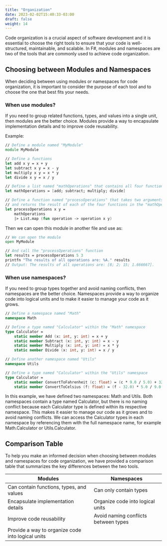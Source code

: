 ```yaml
---
title: "Organization"
date: 2023-02-02T15:40:33-03:00
draft: false
weight: 14
---
```


Code organization is a crucial aspect of software development and it is essential to choose the right tools to ensure that your code is well-structured, maintainable, and scalable. In F#, modules and namespaces are two of the tools that are commonly used to achieve code organization. 

## Choosing between Modules and Namespaces

When deciding between using modules or namespaces for code organization, it is important to consider the purpose of each tool and to choose the one that best fits your needs.

### When use modules?

If you need to group related functions, types, and values into a single unit, then modules are the better choice. Modules provide a way to encapsulate implementation details and to improve code reusability.

Example:
```fsharp
// Define a module named "MyModule"
module MyModule

// Define a functions
let add x y = x + y
let subtract x y = x - y
let multiply x y = x * y
let divide x y = x / y

// Define a list named "mathOperations" that contains all four functions defined above
let mathOperations = [add; subtract; multiply; divide]

// Define a function named "processOperations" that takes two arguments "x" and "y"
// and returns the result of each of the four functions in the "mathOperations" list for the given inputs
let processOperations x y =
    mathOperations
    |> List.map (fun operation -> operation x y)
```

Then we can open this module in another file and use as:
```fsharp
// We can open the module
open MyModule

// And call the "processOperations" function 
let results = processOperations 5 3
printfn "The results of all operations are: %A." results
// Output: The results of all operations are: [8; 2; 15; 1.666667].
```

### When use namespaces?

If you need to group types together and avoid naming conflicts, then namespaces are the better choice. Namespaces provide a way to organize code into logical units and to make it easier to manage your code as it grows.

```fsharp
// Define a namespace named "Math"
namespace Math

// Define a type named "Calculator" within the "Math" namespace
type Calculator =
    static member Add (x: int, y: int) = x + y
    static member Subtract (x: int, y: int) = x - y
    static member Multiply (x: int, y: int) = x * y
    static member Divide (x: int, y: int) = x / y

// Define another namespace named "Utils"
namespace Utils

// Define a type named "Calculator" within the "Utils" namespace
type Calculator =
    static member ConvertToFahrenheit (c: float) = (c * 9.0 / 5.0) + 32.0
    static member ConvertToCelsius (f: float) = (f - 32.0) * 5.0 / 9.0
```

In this example, we have defined two namespaces: Math and Utils. Both namespaces contain a type named Calculator, but there is no naming conflict because each Calculator type is defined within its respective namespace. This makes it easier to manage our code as it grows and to avoid naming conflicts. We can access the Calculator types in each namespace by referencing them with the full namespace name, for example Math.Calculator or Utils.Calculator.

## Comparison Table

To help you make an informed decision when choosing between modules and namespaces for code organization, we have provided a comparison table that summarizes the key differences between the two tools.

| Modules |	Namespaces |
|---------|------------|
| Can contain functions, types, and values | Can only contain types |
| Encapsulate implementation details | Organize code into logical units 
|Improve code reusability	| Avoid naming conflicts between types |
Provide a way to organize code into logical units |	
